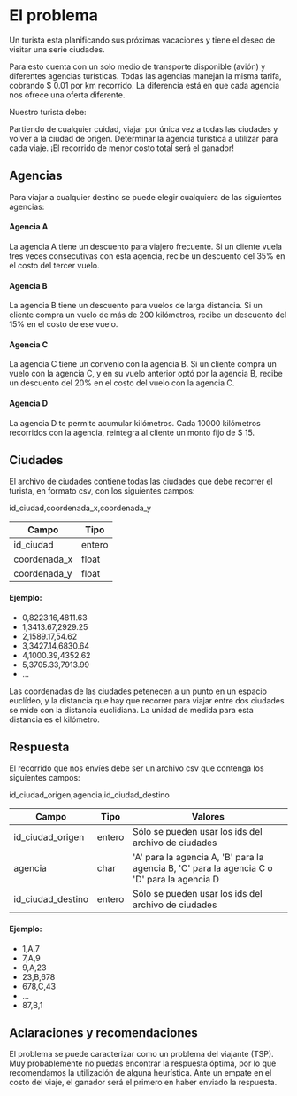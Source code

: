 # El problema

Un turista esta planificando sus próximas vacaciones y tiene el deseo de visitar una serie ciudades.

Para esto cuenta con un solo medio de transporte disponible (avión) y diferentes agencias turísticas. Todas las agencias manejan la misma tarifa, cobrando $ 0.01 por km recorrido. La diferencia está en que cada agencia nos ofrece una oferta diferente.

Nuestro turista debe:

Partiendo de cualquier cuidad, viajar por única vez a todas las ciudades y volver a la ciudad de origen.
Determinar la agencia turística a utilizar para cada viaje.
¡El recorrido de menor costo total será el ganador!


## Agencias
Para viajar a cualquier destino se puede elegir cualquiera de las siguientes agencias:

#### Agencia A
La agencia A tiene un descuento para viajero frecuente. Si un cliente vuela tres veces consecutivas con esta agencia, recibe un descuento del 35% en el costo del tercer vuelo.

#### Agencia B
La agencia B tiene un descuento para vuelos de larga distancia. Si un cliente compra un vuelo de más de 200 kilómetros, recibe un descuento del 15% en el costo de ese vuelo.

#### Agencia C
La agencia C tiene un convenio con la agencia B. Si un cliente compra un vuelo con la agencia C, y en su vuelo anterior optó por la agencia B, recibe un descuento del 20% en el costo del vuelo con la agencia C.

#### Agencia D
La agencia D te permite acumular kilómetros. Cada 10000 kilómetros recorridos con la agencia, reintegra al cliente un monto fijo de $ 15.


## Ciudades
El archivo de ciudades contiene todas las ciudades que debe recorrer el turista, en formato csv, con los siguientes campos:

id_ciudad,coordenada_x,coordenada_y

| Campo | Tipo |
| ----- | ---- |
| id_ciudad | entero |
| coordenada_x | float |
| coordenada_y | float |

#### Ejemplo:
- 0,8223.16,4811.63
- 1,3413.67,2929.25
- 2,1589.17,54.62
- 3,3427.14,6830.64
- 4,1000.39,4352.62
- 5,3705.33,7913.99
- ...

Las coordenadas de las ciudades petenecen a un punto en un espacio euclídeo, y la distancia que hay que recorrer para viajar entre dos ciudades se mide con la distancia euclidiana. La unidad de medida para esta distancia es el kilómetro.


## Respuesta

El recorrido que nos envíes debe ser un archivo csv que contenga los siguientes campos:

id_ciudad_origen,agencia,id_ciudad_destino

| Campo | Tipo | Valores |
| ----- | ---- | ------- |
| id_ciudad_origen | entero | Sólo se pueden usar los ids del archivo de ciudades |
| agencia | char | 'A' para la agencia A, 'B' para la agencia B, 'C' para la agencia C o 'D' para la agencia D |
| id_ciudad_destino | entero | Sólo se pueden usar los ids del archivo de ciudades |

#### Ejemplo:
- 1,A,7
- 7,A,9
- 9,A,23
- 23,B,678
- 678,C,43
- ...
- 87,B,1



## Aclaraciones y recomendaciones

El problema se puede caracterizar como un problema del viajante (TSP).
Muy probablemente no puedas encontrar la respuesta óptima, por lo que recomendamos la utilización de alguna heurística.
Ante un empate en el costo del viaje, el ganador será el primero en haber enviado la respuesta.
